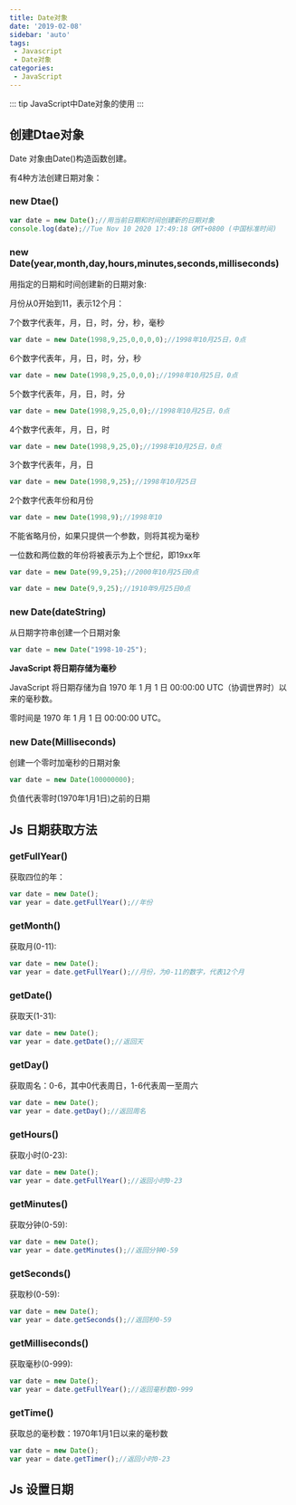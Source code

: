 ```yaml
---
title: Date对象
date: '2019-02-08'
sidebar: 'auto'
tags:
 - Javascript
 - Date对象
categories:
 - JavaScript
---
```

::: tip
JavaScript中Date对象的使用
:::
<!-- more -->
##  创建Dtae对象

Date 对象由Date()构造函数创建。

有4种方法创建日期对象：

###  new Dtae()

```javascript
var date = new Date();//用当前日期和时间创建新的日期对象
console.log(date);//Tue Nov 10 2020 17:49:18 GMT+0800 (中国标准时间)
```

###  new Date(year,month,day,hours,minutes,seconds,milliseconds)

用指定的日期和时间创建新的日期对象:

月份从0开始到11，表示12个月：

7个数字代表年，月，日，时，分，秒，毫秒

```javascript
var date = new Date(1998,9,25,0,0,0,0);//1998年10月25日，0点
```

6个数字代表年，月，日，时，分，秒

```javascript
var date = new Date(1998,9,25,0,0,0);//1998年10月25日，0点
```

5个数字代表年，月，日，时，分

```javascript
var date = new Date(1998,9,25,0,0);//1998年10月25日，0点
```

4个数字代表年，月，日，时

```javascript
var date = new Date(1998,9,25,0);//1998年10月25日，0点
```

3个数字代表年，月，日

```javascript
var date = new Date(1998,9,25);//1998年10月25日
```

2个数字代表年份和月份

```javascript
var date = new Date(1998,9);//1998年10
```

不能省略月份，如果只提供一个参数，则将其视为毫秒

一位数和两位数的年份将被表示为上个世纪，即19xx年

```javascript
var date = new Date(99,9,25);//2000年10月25日0点
```

```javascript
var date = new Date(9,9,25);//1910年9月25日0点
```

###  new Date(dateString)

从日期字符串创建一个日期对象

```javascript
var date = new Date("1998-10-25");
```

**JavaScript 将日期存储为毫秒**

JavaScript 将日期存储为自 1970 年 1 月 1 日 00:00:00 UTC（协调世界时）以来的毫秒数。

零时间是 1970 年 1 月 1 日 00:00:00 UTC。

###  new Date(Milliseconds)

创建一个零时加毫秒的日期对象

```javascript
var date = new Date(100000000);
```

负值代表零时(1970年1月1日)之前的日期

##  Js 日期获取方法

###  getFullYear()

获取四位的年：

```javascript
var date = new Date();
var year = date.getFullYear();//年份
```

###  getMonth()

获取月(0-11):

```javascript
var date = new Date();
var year = date.getFullYear();//月份，为0-11的数字，代表12个月
```

###  getDate()

获取天(1-31):

```javascript
var date = new Date();
var year = date.getDate();//返回天
```

###  getDay()

获取周名：0-6，其中0代表周日，1-6代表周一至周六

```javascript
var date = new Date();
var year = date.getDay();//返回周名
```

###  getHours()

获取小时(0-23):

```js
var date = new Date();
var year = date.getFullYear();//返回小时0-23
```

###  getMinutes()

获取分钟(0-59):

```js
var date = new Date();
var year = date.getMinutes();//返回分钟0-59
```

###  getSeconds()

获取秒(0-59):

```js
var date = new Date();
var year = date.getSeconds();//返回秒0-59
```

###  getMilliseconds()

获取毫秒(0-999):

```js
var date = new Date();
var year = date.getFullYear();//返回毫秒数0-999
```

###  getTime()

获取总的毫秒数：1970年1月1日以来的毫秒数

```js
var date = new Date();
var year = date.getTimer();//返回小时0-23
```

##  Js 设置日期


